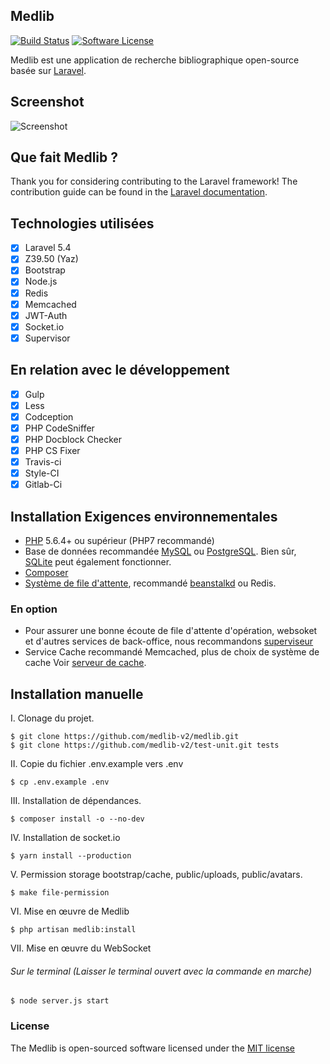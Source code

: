 ## Medlib

[![Build Status](https://travis-ci.org/medlib-v2/medlib.svg)](https://travis-ci.org/medlib-v2/medlib)
[![Software License](https://img.shields.io/badge/license-MIT-brightgreen.svg?style=flat-square)](LICENSE)

Medlib est une application de recherche bibliographique open-source basée sur [Laravel](http://laravel.com).

## Screenshot

![Screenshot](https://medlib.fr/screenshot.png)

## Que fait Medlib ?

Thank you for considering contributing to the Laravel framework! The contribution guide can be found in the [Laravel documentation](http://laravel.com/docs/contributions).

## Technologies utilisées
    
- [x] Laravel 5.4
- [x] Z39.50 (Yaz)
- [x] Bootstrap
- [x] Node.js
- [x] Redis
- [x] Memcached
- [x] JWT-Auth
- [x] Socket.io
- [x] Supervisor

## En relation avec le développement

- [x] Gulp
- [x] Less
- [x] Codception
- [x] PHP CodeSniffer
- [x] PHP Docblock Checker
- [x] PHP CS Fixer
- [x] Travis-ci
- [x] Style-CI
- [x] Gitlab-Ci

## Installation Exigences environnementales

- [PHP](http://www.php.net) 5.6.4+ ou supérieur (PHP7 recommandé)
- Base de données recommandée [MySQL](https://www.mysql.com) ou [PostgreSQL](http://www.postgresql.org). Bien sûr, [SQLite](https://www.sqlite.org) peut également fonctionner.
- [Composer](https://getcomposer.org)
- [Système de file d'attente](http://laravel.com/docs/5.3/queues), recommandé [beanstalkd](http://kr.github.io/beanstalkd/) ou Redis.

### En option

- Pour assurer une bonne écoute de file d'attente d'opération, websoket et d'autres services de back-office, nous recommandons [superviseur](http://supervisord.org)
- Service Cache recommandé Memcached, plus de choix de système de cache Voir [serveur de cache](http://laravel.com/docs/5.3/cache).

## Installation manuelle

I. Clonage du projet.

```shell
$ git clone https://github.com/medlib-v2/medlib.git
$ git clone https://github.com/medlib-v2/test-unit.git tests
```

II. Copie du fichier .env.example vers .env

```shell
$ cp .env.example .env
```

III. Installation de dépendances.

```shell
$ composer install -o --no-dev
```

IV. Installation de socket.io

```shell
$ yarn install --production
```

V. Permission storage bootstrap/cache, public/uploads, public/avatars.

```shell
$ make file-permission
```

VI. Mise en œuvre de Medlib

```shell
$ php artisan medlib:install
```

VII. Mise en œuvre du WebSocket
###### Sur le terminal (Laisser le terminal ouvert avec la commande en marche)
```shell
$ node server.js start
```

### License

The Medlib is open-sourced software licensed under the [MIT license](http://opensource.org/licenses/MIT)
